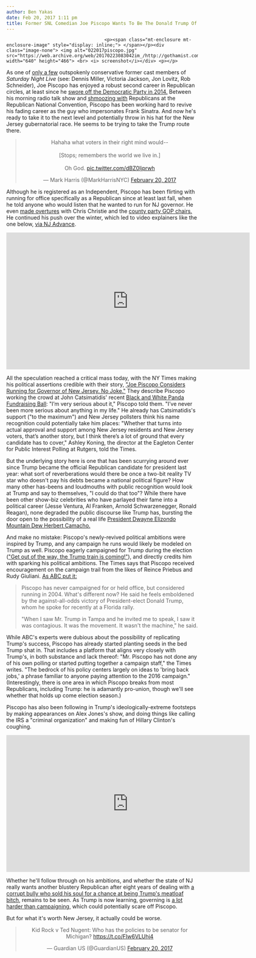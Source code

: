 ```yaml
---
author: Ben Yakas
date: Feb 20, 2017 1:11 pm
title: Former SNL Comedian Joe Piscopo Wants To Be The Donald Trump Of New Jersey
---
```


	
										<p><span class="mt-enclosure mt-enclosure-image" style="display: inline;"> </span></p><div class="image-none"> <img alt="022017piscopo.jpg" src="https://web.archive.org/web/20170223083042im_/http://gothamist.com/attachments/byakas/022017piscopo.jpg" width="640" height="466"> <br> <i> screenshot</i></div> <p></p>

<p>As one of <a href="https://web.archive.org/web/20170223083042/http://ijr.com/2016/01/524208-snl-loves-to-slam-gop-but-heres-a-look-at-all-the-cast-members-whove-gone-conservative/">only a few</a> outspokenly conservative former cast members of <em>Saturday Night Live</em> (see: Dennis Miller, Victoria Jackson, Jon Lovitz, Rob Schneider), Joe Piscopo has enjoyed a robust second career in Republican circles, at least since he <a href="https://web.archive.org/web/20170223083042/http://www.washingtontimes.com/news/2014/aug/14/piscopo-confessions-of-a-disillusioned-democrat/">swore off the Democratic Party in 2014.</a> Between his morning radio talk show and <a href="https://web.archive.org/web/20170223083042/http://observer.com/2016/11/piscopo-reaching-out-to-county-party-gop-chairs-concerning-2017-guv-run/">shmoozing with</a> Republicans at the Republican National Convention, Piscopo has been working hard to revive his fading career as the guy who impersonates Frank Sinatra. And now he&apos;s ready to take it to the next level and potentially throw in his hat for the New Jersey gubernatorial race. He seems to be trying to take the Trump route there.</p>

<center><blockquote class="twitter-tweet" data-lang="en"><p lang="en" dir="ltr">Hahaha what voters in their right mind would--<br><br>[Stops; remembers the world we live in.]<br><br>Oh God. <a href="https://web.archive.org/web/20170223083042/https://t.co/dBZ0Ijprwh">pic.twitter.com/dBZ0Ijprwh</a></p>&#x2014; Mark Harris (@MarkHarrisNYC) <a href="https://web.archive.org/web/20170223083042/https://twitter.com/MarkHarrisNYC/status/833712984547553280">February 20, 2017</a></blockquote>
<script async src="//web.archive.org/web/20170223083042js_/http://platform.twitter.com/widgets.js" charset="utf-8"></script></center>

<p>Although he is registered as an Independent, Piscopo has been flirting with running for office specifically as a Republican since at least last fall, when he told anyone who would listen that he wanted to run for NJ governor. He even <a href="https://web.archive.org/web/20170223083042/http://observer.com/2016/10/comedian-piscopo-feels-out-2017-nj-gubernatorial-bid-with-christie/">made overtures</a> with Chris Christie and the <a href="https://web.archive.org/web/20170223083042/http://observer.com/2016/11/piscopo-reaching-out-to-county-party-gop-chairs-concerning-2017-guv-run/">county party GOP chairs.</a> He continued his push over the winter, which led to video explainers like the one below, <a href="https://web.archive.org/web/20170223083042/http://www.nj.com/politics/index.ssf/2016/10/is_joe_piscopo_thinking_of_running_for_nj_governor.html?utm_medium=twitter&amp;utm_source=twitterfeed">via NJ Advance</a>. </p>

<p><iframe width="640" height="360" src="https://web.archive.org/web/20170223083042if_/https://www.youtube.com/embed/bSeEjUFlX1U" frameborder="0" allowfullscreen></iframe></p>

<p>All the speculation reached a critical mass today, with the NY Times making his political assertions credible with their story, <a href="https://web.archive.org/web/20170223083042/https://www.nytimes.com/2017/02/20/nyregion/joe-piscopo-new-jersey-governor.html?hp&amp;action=click&amp;pgtype=Homepage&amp;clickSource=story-heading&amp;module=second-column-region&amp;region=top-news&amp;WT.nav=top-news">&quot;Joe Piscopo Considers Running for Governor of New Jersey. No Joke.&quot;</a> They describe Piscopo working the crowd at John Catsimatidis&apos; recent <a href="https://web.archive.org/web/20170223083042/http://gothamist.com/2017/01/30/panda_panda_panda.php">Black and White Panda Fundraising Ball</a>: &quot;I&#x2019;m very serious about it,&quot; Piscopo told them. &quot;I&#x2019;ve never been more serious about anything in my life.&quot; He already has Catsimatidis&apos;s support (&quot;to the maximum&quot;) and New Jersey pollsters think his name recognition could potentially take him places: &quot;Whether that turns into actual approval and support among New Jersey residents and New Jersey voters, that&#x2019;s another story, but I think there&#x2019;s a lot of ground that every candidate has to cover,&quot; Ashley Koning, the director at the Eagleton Center for Public Interest Polling at Rutgers, told the Times.</p>

<p>But the underlying story here is one that has been scurrying around ever since Trump became the official Republican candidate for president last year: what sort of reverberations would there be once a two-bit reality TV star who doesn&apos;t pay his debts became a national political figure? How many other has-beens and loudmouths with public recognition would look at Trump and say to themselves, &quot;I could do that too&quot;? While there have been other show-biz celebrities who have parlayed their fame into a political career (Jesse Ventura, Al Franken, Arnold Schwarzenegger, Ronald Reagan), none degraded the public discourse like Trump has, bursting the door open to the possibility of a real life <a href="https://web.archive.org/web/20170223083042/https://www.youtube.com/watch?v=sGUNPMPrxvA">President Dwayne Elizondo Mountain Dew Herbert Camacho.</a> </p>

<p>And make no mistake: Piscopo&apos;s newly-revived political ambitions were inspired by Trump, and any campaign he runs would likely be modeled on Trump as well. Piscopo eagerly campaigned for Trump during the election (<a href="https://web.archive.org/web/20170223083042/http://www.thegatewaypundit.com/2016/03/joe-piscapo/">&quot;Get out of the way, the Trump train is coming!&quot;</a>), and directly credits him with sparking his political ambitions. The Times says that Piscopo received encouragement on the campaign trail from the likes of Reince Priebus and Rudy Giuliani. <a href="https://web.archive.org/web/20170223083042/http://abc7ny.com/politics/comedian-joe-piscopo-considering-a-run-for-new-jersey-governor/1650583/">As ABC put it:</a></p>

<blockquote>Piscopo has never campaigned for or held office, but considered running in 2004. What&apos;s different now? He said he feels emboldened by the against-all-odds victory of President-elect Donald Trump, whom he spoke for recently at a Florida rally.

<p>&quot;When I saw Mr. Trump in Tampa and he invited me to speak, I saw it was contagious. It was the movement. It wasn&apos;t the machine,&quot; he said.</p></blockquote><p></p>

<p>While ABC&apos;s experts were dubious about the possibility of replicating Trump&apos;s success, Piscopo has already started planting seeds in the bed Trump shat in. That includes a platform that aligns very closely with Trump&apos;s, in both substance and lack thereof: &quot;Mr. Piscopo has not done any of his own polling or started putting together a campaign staff,&quot; the Times writes. &quot;The bedrock of his policy centers largely on ideas to &apos;bring back jobs,&apos; a phrase familiar to anyone paying attention to the 2016 campaign.&quot; (Interestingly, there is one area in which Piscopo breaks from most Republicans, including Trump: he is adamantly pro-union, though we&apos;ll see whether that holds up come election season.)</p>

<p>Piscopo has also been following in Trump&apos;s ideologically-extreme footsteps by making appearances on Alex Jones&apos;s show, and doing things like calling the IRS a &quot;criminal organization&quot; and making fun of Hillary Clinton&apos;s coughing. </p>

<p><iframe width="640" height="360" src="https://web.archive.org/web/20170223083042if_/https://www.youtube.com/embed/dL87h_LGm3E" frameborder="0" allowfullscreen></iframe></p>

<p>Whether he&apos;ll follow through on his ambitions, and whether the state of NJ really wants another blustery Republican after eight years of dealing with <a href="https://web.archive.org/web/20170223083042/http://gothamist.com/tags/chrischristie">a corrupt bully who sold his soul for a chance at being Trump&apos;s meatloaf bitch</a>, remains to be seen. As Trump is now learning, governing is <a href="https://web.archive.org/web/20170223083042/http://www.politico.com/story/2017/02/trump-reality-promises-235198">a lot harder than campaigning,</a> which could potentially scare off Piscopo.</p>

<p>But for what it&apos;s worth New Jersey, it actually could be worse.</p>

<center><blockquote class="twitter-tweet" data-lang="en"><p lang="en" dir="ltr">Kid Rock v Ted Nugent: Who has the policies to be senator for Michigan? <a href="https://web.archive.org/web/20170223083042/https://t.co/FIw6VLUhj4">https://t.co/FIw6VLUhj4</a></p>&#x2014; Guardian US (@GuardianUS) <a href="https://web.archive.org/web/20170223083042/https://twitter.com/GuardianUS/status/833710658931871745">February 20, 2017</a></blockquote>
<script async src="//web.archive.org/web/20170223083042js_/http://platform.twitter.com/widgets.js" charset="utf-8"></script></center>					
										
									
				